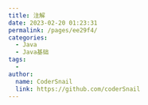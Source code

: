 ```yaml
---
title: 注解
date: 2023-02-20 01:23:31
permalink: /pages/ee29f4/
categories:
  - Java
  - Java基础
tags:
  - 
author: 
  name: CoderSnail
  link: https://github.com/coderSnail
---
```


